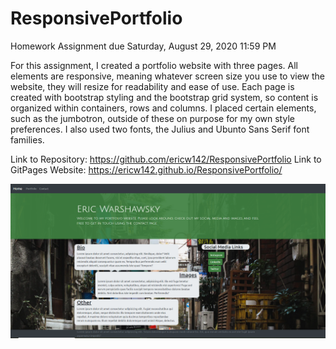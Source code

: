 # ResponsivePortfolio
Homework Assignment due Saturday, August 29, 2020 11:59 PM


For this assignment, I created a portfolio website with three pages. All elements are responsive, meaning whatever screen size you use to view the website, they will resize for readability and ease of use. Each page is created with bootstrap styling and the bootstrap grid system, so content is organized within containers, rows and columns. I placed certain elements, such as the jumbotron, outside of these on purpose for my own style preferences. I also used two fonts, the Julius and Ubunto Sans Serif font families. 

Link to Repository: https://github.com/ericw142/ResponsivePortfolio
Link to GitPages Website: https://ericw142.github.io/ResponsivePortfolio/

![Home Page](/Assets/Images/Finished_Homepage.png?raw=true "Home Page")